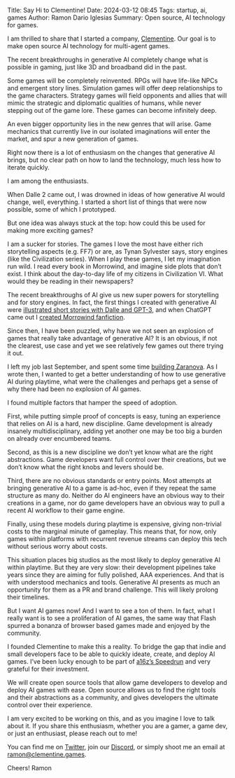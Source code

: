 Title: Say Hi to Clementine!
Date: 2024-03-12 08:45
Tags: startup, ai, games
Author: Ramon Dario Iglesias
Summary: Open source, AI technology for games.

I am thrilled to share that I started a company, [Clementine](https://clementine.games/). Our goal is to make open source AI technology for multi-agent games. 

The recent breakthroughs in generative AI completely change what is possible in gaming, just like 3D and broadband did in the past.

Some games will be completely reinvented. RPGs will have life-like NPCs and emergent story lines. Simulation games will offer deep relationships to the game characters. Strategy games will field opponents and allies that will mimic the strategic and diplomatic qualities of humans, while never stepping out of the game lore. These games can become infinitely deep. 

An even bigger opportunity lies in the new genres that will arise. Game mechanics that currently live in our isolated imaginations will enter the market, and spur a new generation of games.

Right now there is a lot of enthusiasm on the changes that generative AI brings, but no clear path on how to land the technology, much less how to iterate quickly.

I am among the enthusiasts.

When Dalle 2 came out, I was drowned in ideas of how generative AI would change, well, everything. I started a short list of things that were now possible, some of which I prototyped.

But one idea was always stuck at the top: how could this be used for making more exciting games? 

I am a sucker for stories. The games I love the most have either rich storytelling aspects (e.g. FF7) or are, as Tynan Sylvester says, story engines (like the Civilization series). When I play these games, I let my imagination run wild. I read every book in Morrowind, and imagine side plots that don’t exist. I think about the day-to-day life of my citizens in Civilization VI. What would they be reading in their newspapers? 

The recent breakthroughs of AI give us new super powers for storytelling and for story engines. In fact, the first things I created with generative AI were [illustrated short stories with Dalle and GPT-3](https://twitter.com/RamonDarioIT/status/1552164189497462784), and when ChatGPT came out I [created Morrowind fanfiction](https://docs.google.com/document/d/1pE9F2vgtQGl7uG4z5zQDhneyVh1001O3c5gZVgMhZYw/edit?usp=sharing). 

Since then, I have been puzzled, why have we not seen an explosion of games that really take advantage of generative AI? It is an obvious, if not the clearest, use case and yet we see relatively few games out there trying it out.

I left my job last September, and spent some time [building Zaranova](http://ramondario.com/thus-spoke-zaranova.html). As I wrote then, I wanted to get a better understanding of how to use generative AI during playtime, what were the challenges and perhaps get a sense of why there had been no explosion of AI games.

I found multiple factors that hamper the speed of adoption. 

First, while putting simple proof of concepts is easy, tuning an experience that relies on AI is a hard, new discipline. Game development is already insanely multidisciplinary, adding yet another one may be too big a burden on already over encumbered teams.

Second, as this is a new discipline we don’t yet know what are the right abstractions. Game developers want full control over their creations, but we don’t know what the right knobs and levers should be.

Third, there are no obvious standards or entry points. Most attempts at bringing generative AI to a game is ad-hoc, even if they repeat the same structure as many do. Neither do AI engineers have an obvious way to their creations in a game, nor do game developers have an obvious way to pull a recent AI workflow to their game engine. 

Finally, using these models during playtime is expensive, giving non-trivial costs to the marginal minute of gameplay. This means that, for now, only games within platforms with recurrent revenue streams can deploy this tech without serious worry about costs. 

This situation places big studios as the most likely to deploy generative AI within playtime. But they are very slow: their development pipelines take years since they are aiming for fully polished, AAA experiences. And that is with understood mechanics and tools. Generative AI presents as much an opportunity for them as a PR and brand challenge. This will likely prolong their timelines. 

But I want AI games now! And I want to see a ton of them. In fact, what I really want is to see a proliferation of AI games, the same way that Flash spurred a bonanza of browser based games made and enjoyed by the community. 

I founded Clementine to make this a reality. To bridge the gap that indie and small developers face to be able to quickly ideate, create, and deploy AI games. I’ve been lucky enough to be part of [a16z’s Speedrun](https://a16z.com/speedrun-la-2024/) and very grateful for their investment. 

We will create open source tools that allow game developers to develop and deploy AI games with ease. Open source allows us to find the right tools and their abstractions as a community, and gives developers the ultimate control over their experience. 

I am very excited to be working on this, and as you imagine I love to talk about it. If you share this enthusiasm, whether you are a gamer, a game dev, or just an enthusiast, please reach out to me!

You can find me on [Twitter](https://twitter.com/RamonDarioIT), join our [Discord](https://discord.gg/2WMhYgQy), or simply shoot me an email at [ramon@clementine.games](mailto:ramon@clementine.games). 

Cheers!
Ramon
